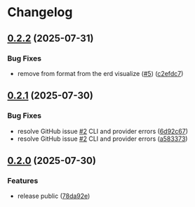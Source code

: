 # Changelog

## [0.2.2](https://github.com/seuros/rails_lens/compare/rails_lens/v0.2.1...rails_lens/v0.2.2) (2025-07-31)


### Bug Fixes

* remove from format from the erd visualize ([#5](https://github.com/seuros/rails_lens/issues/5)) ([c2efdc7](https://github.com/seuros/rails_lens/commit/c2efdc7011425fcd8b46dce54d811ce166b0c660))

## [0.2.1](https://github.com/seuros/rails_lens/compare/rails_lens/v0.2.0...rails_lens/v0.2.1) (2025-07-30)


### Bug Fixes

* resolve GitHub issue [#2](https://github.com/seuros/rails_lens/issues/2) CLI and provider errors ([6d92c67](https://github.com/seuros/rails_lens/commit/6d92c679f1da9186ec4f357c243b41bc57eecd94))
* resolve GitHub issue [#2](https://github.com/seuros/rails_lens/issues/2) CLI and provider errors ([a583373](https://github.com/seuros/rails_lens/commit/a583373b40ee7fdde32b3e97295448b1ecaa7ca5))

## [0.2.0](https://github.com/seuros/rails_lens/compare/rails_lens-v0.1.0...rails_lens/v0.2.0) (2025-07-30)


### Features

* release public ([78da92e](https://github.com/seuros/rails_lens/commit/78da92e5c788bbac71b5b2c36b5a1419b04350d2))

